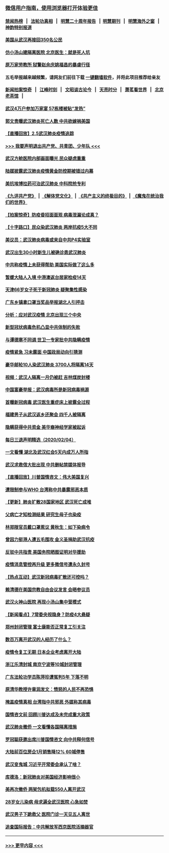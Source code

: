 ### [微信用户指南，使用浏览器打开体验更佳](https://github.com/gfw-breaker/banned-news1/blob/master/indexes/wechat-guide.md?t=0)
#### [禁闻热榜](热点新闻.md?t=0)  &nbsp;&nbsp;|&nbsp;&nbsp; [法轮功真相](https://github.com/gfw-breaker/truth/blob/master/README.md?t=0) &nbsp;&nbsp;|&nbsp;&nbsp; [明慧二十周年报告](https://github.com/gfw-breaker/mh-reports/blob/master/README.md?t=0) &nbsp;&nbsp;|&nbsp;&nbsp;[明慧期刊](https://github.com/gfw-breaker/mh-qikan) &nbsp;&nbsp;|&nbsp;&nbsp; [明慧海外之窗](https://github.com/gfw-breaker/mh-news/blob/master/README.md?t=0) &nbsp;&nbsp;|&nbsp;&nbsp; [神韵特别报道](https://github.com/gfw-breaker/mh-news/blob/master/shenyun.md?t=0)
#### [美国从武汉再接回350名公民](../pages/nsc413/n11846705.md?t=02060033) 
#### [仿小汤山建隔离医院 北京医生：就是死人坑](../pages/nsc413/n11846692.md?t=02060033) 
#### [原万家劳教所 狱警赵余庆姚福昌的暴虐行径](../pages/nsc413/n11844582.md?t=02060033) 
#### 五毛举报越来越频繁，请网友们前往下载 [一键翻墙软件](https://github.com/gfw-breaker/ssr-accounts)，并将此项目推荐给亲友
#### [新闻拍案惊奇](https://github.com/gfw-breaker/banned-news1/blob/master/pages/link4.md) &nbsp;&nbsp;|&nbsp;&nbsp; [江峰时刻](https://github.com/gfw-breaker/banned-news1/blob/master/pages/link4.md) &nbsp;&nbsp;|&nbsp;&nbsp; [文昭谈古论今](https://github.com/gfw-breaker/banned-news1/blob/master/pages/link4.md) &nbsp;&nbsp;|&nbsp;&nbsp; [天亮时分](https://github.com/gfw-breaker/banned-news1/blob/master/pages/link4.md) &nbsp;&nbsp;|&nbsp;&nbsp; [萧茗看世界](https://github.com/gfw-breaker/banned-news1/blob/master/pages/link4.md) &nbsp;&nbsp;|&nbsp;&nbsp; [北京老茶馆](https://github.com/gfw-breaker/banned-news1/blob/master/pages/link4.md) &nbsp;&nbsp;|&nbsp;&nbsp; 
#### [武汉4万户参加万家宴 57栋楼被贴“发热”](../pages/nsc413/n11846074.md?t=02060033) 
#### [郭文贵曝武汉肺炎死亡人数 中共欲嫁祸美国](../pages/nsc413/n11846240.md?t=02060033) 
#### [【直播回放】2.5武汉肺炎疫情追踪](../pages/nsc413/n11846437.md?t=02060033) 
#### [>>> 我要声明退出共产党、共青团、少年队 <<<](https://github.com/begood0513/goodnews/blob/master/quit/letter.md) 
#### [武汉方舱医院内部画面曝光 民众疑虑重重](../pages/nsc413/n11846442.md?t=02060033) 
#### [陆媒披露武汉肺炎疫情黄金防控期被错过内幕](../pages/nsc413/n11846413.md?t=02060033) 
#### [美抗埃博拉药可治武汉肺炎 中科院抢专利](../pages/nsc413/n11846409.md?t=02060033) 
#### [《九评共产党》](https://github.com/begood0513/9ping.md/blob/master/README.md) &nbsp;|&nbsp; [《解体党文化》](../../../../jtdwh.md/blob/master/README.md)  &nbsp;|&nbsp; [《共产主义的终极目的》](../../../../gczydzjmd.md/blob/master/README.md) &nbsp;|&nbsp; [《魔鬼在统治我们的世界》](../../../../mgztzwmdsj.md/blob/master/README.md) 
#### [【拍案惊奇】防疫昏招面面观 病毒泄漏论成真？](../pages/nsc413/n11845382.md?t=02060033) 
#### [【十字路口】民众染武汉肺炎 两岸抗疫5大不同](../pages/nsc413/n11845264.md?t=02060033) 
#### [美议员：武汉肺炎病毒或来自中共P4实验室](../pages/nsc413/n11846043.md?t=02060033) 
#### [武汉出生30小时新生儿被确诊患武汉肺炎](../pages/nsc413/n11846307.md?t=02060033) 
#### [中共称疫情上未获得帮助 美国实际做了这么多](../pages/nsc413/n11846008.md?t=02060033) 
#### [暂缓大陆人入境 中港澳返台居家检疫14天](../pages/nsc413/n11845862.md?t=02060033) 
#### [天津66岁女子死于新冠肺炎 疑聚集性感染](../pages/nsc413/n11845909.md?t=02060033) 
#### [广东乡镇拿口罩当奖品举报湖北人引抨击](../pages/nsc413/n11845622.md?t=02060033) 
#### [分析：应对武汉疫情 北京出现三个中央](../pages/nsc413/n11845850.md?t=02060033) 
#### [新型冠状病毒危机凸显中共体制的失败](../pages/nsc413/n11844970.md?t=02060033) 
#### [与谭德塞不同调 世卫一专家批中共隐瞒疫情](../pages/nsc413/n11845278.md?t=02060033) 
#### [疫情紧急 习未露面 中国政局动向引猜测](../pages/nsc413/n11845224.md?t=02060033) 
#### [豪华邮轮10人染武汉肺炎 3700人将隔离14天](../pages/nsc413/n11845543.md?t=02060033) 
#### [视频：武汉人隔离一月仍被赶 吉林煤炭封楼](../pages/nsc413/n11845570.md?t=02060033) 
#### [中国富豪举报：武汉病毒所是新冠病毒祸源](../pages/nsc413/n11844943.md?t=02060033) 
#### [首曝新冠病毒 武汉医生重症床上披露全过程](../pages/nsc413/n11845150.md?t=02060033) 
#### [福建男子从武汉返乡还聚会 四千人被隔离](../pages/nsc413/n11845352.md?t=02060033) 
#### [隐瞒获得中共资金 美华裔神经学家被起诉](../pages/nsc413/n11844879.md?t=02060033) 
#### [每日三退声明精选（2020/02/04）](../pages/nsc413/n11845335.md?t=02060033) 
#### [一文看懂 湖北及武汉红会5天内成万人所指](../pages/nsc413/n11844315.md?t=02060033) 
#### [武汉求救信大批出现 中共删帖禁媒体报导](../pages/nsc413/n11845064.md?t=02060033) 
#### [【直播回放】川普国情咨文：伟大美国复兴](../pages/nsc413/n11842079.md?t=02060033) 
#### [遭限制参与WHO 台湾称中共暴露邪恶本质](../pages/nsc413/n11844351.md?t=02060033) 
#### [【更新】肺炎扩散28国家地区 武汉死亡成堆](../pages/nsc413/n11801312.md?t=02060033) 
#### [父病亡才知检测结果 研究生母子也染疫](../pages/nsc413/n11845059.md?t=02060033) 
#### [林郑限官员戴口罩惹议 黄秋生：如下染病令](../pages/nsc413/n11844529.md?t=02060033) 
#### [曾因力挺港人遭五毛围攻 金义圣捐助武汉抗疫](../pages/nsc413/n11844707.md?t=02060033) 
#### [反驳中共指责 美国务院晒图证明对华援助](../pages/nsc413/n11844859.md?t=02060033) 
#### [疫情消息管控再升级 更多微信号遭永久封号](../pages/nsc413/n11844902.md?t=02060033) 
#### [【热点互动】武汉新冠病毒扩散还可控吗？](../pages/nsc413/n11844750.md?t=02060033) 
#### [赖清德在美国宗教自由会议发言 会晤参议员](../pages/nsc413/n11844836.md?t=02060033) 
#### [武汉火神山医院 再现小汤山集中营模式](../pages/nsc413/n11844763.md?t=02060033) 
#### [【新闻看点】7常委央视隐身？防疫4大悬疑](../pages/nsc413/n11844611.md?t=02060033) 
#### [郑州封闭管理 富士康能否正常复工引关注](../pages/nsc413/n11844727.md?t=02060033) 
#### [数百万离开武汉的人经历了什么？](../pages/nsc413/n11844742.md?t=02060033) 
#### [疫情令复工无期  日本企业考虑离开大陆](../pages/nsc413/n11844585.md?t=02060033) 
#### [浙江乐清封城 南京宁波等10城封闭管理](../pages/nsc413/n11844464.md?t=02060033) 
#### [广东法轮功学员陈萍珍遭冤判5年 下落不明](../pages/nsc413/n11844088.md?t=02060033) 
#### [原清华教授许章润发文：愤怒的人民不再恐惧](../pages/nsc413/n11844347.md?t=02060033) 
#### [掩盖疫情真相 台湾指中共邪恶 外媒称其病毒](../pages/nsc413/n11844401.md?t=02060033) 
#### [国情咨文前 回顾川普达成及未完成重大政策](../pages/nsc413/n11844581.md?t=02060033) 
#### [武汉肺炎撤侨 一文看懂各国隔离措施](../pages/nsc413/n11844216.md?t=02060033) 
#### [罗冠聪获邀出席川普国情咨文 向中共释何信号](../pages/nsc413/n11844355.md?t=02060033) 
#### [大陆前百位房企1月销售降12% 60城停售](../pages/nsc413/n11844398.md?t=02060033) 
#### [武汉变鬼城 习近平开常委会承认了啥？](../pages/nsc413/n11844218.md?t=02060033) 
#### [库德洛：新冠肺炎对美国经济影响很小](../pages/nsc413/n11844418.md?t=02060033) 
#### [美再次撤侨 两架包机拟载550人离开武汉](../pages/nsc413/n11844407.md?t=02060033) 
#### [28岁女儿染病 母求遍全武汉医院 心急如焚](../pages/nsc413/n11844302.md?t=02060033) 
#### [武汉男子下跪救父 医院门诊一天见五人离世](../pages/nsc413/n11844073.md?t=02060033) 
#### [追查国际报告：中共解放军西京医院活摘器官](../pages/nsc413/n11838359.md?t=02060033) 

----
#### [ >>> 更早内容 <<< ](../indexes/nsc413-earlier.md)
